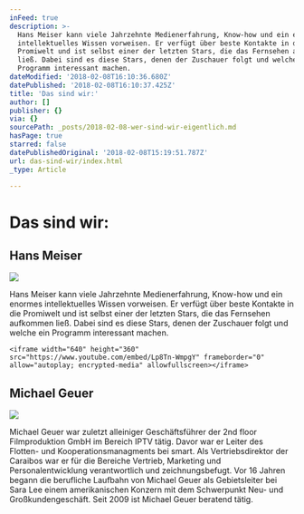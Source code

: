 ```yaml
---
inFeed: true
description: >-
  Hans Meiser kann viele Jahrzehnte Medienerfahrung, Know-how und ein enormes
  intellektuelles Wissen vorweisen. Er verfügt über beste Kontakte in die
  Promiwelt und ist selbst einer der letzten Stars, die das Fernsehen aufkommen
  ließ. Dabei sind es diese Stars, denen der Zuschauer folgt und welche ein
  Programm interessant machen.
dateModified: '2018-02-08T16:10:36.680Z'
datePublished: '2018-02-08T16:10:37.425Z'
title: 'Das sind wir:'
author: []
publisher: {}
via: {}
sourcePath: _posts/2018-02-08-wer-sind-wir-eigentlich.md
hasPage: true
starred: false
datePublishedOriginal: '2018-02-08T15:19:51.787Z'
url: das-sind-wir/index.html
_type: Article

---
```

# Das sind wir:

## Hans Meiser
![](https://the-grid-user-content.s3-us-west-2.amazonaws.com/0de41e15-b59a-47b5-9dd1-f92af5c0dfff.jpg)

Hans Meiser kann viele Jahrzehnte Medienerfahrung, Know-how und ein enormes intellektuelles Wissen vorweisen. Er verfügt über beste Kontakte in die Promiwelt und ist selbst einer der letzten Stars, die das Fernsehen aufkommen ließ. Dabei sind es diese Stars, denen der Zuschauer folgt und welche ein Programm interessant machen.

    <iframe width="640" height="360" src="https://www.youtube.com/embed/Lp8Tn-WmpgY" frameborder="0" allow="autoplay; encrypted-media" allowfullscreen></iframe>

## Michael Geuer
![](https://the-grid-user-content.s3-us-west-2.amazonaws.com/eba55827-74c4-4c38-a0fe-660d93a412d9.jpg)

Michael Geuer war zuletzt alleiniger Geschäftsführer der 2nd floor Filmproduktion GmbH im Bereich IPTV tätig. Davor war er Leiter des Flotten- und Kooperationsmanagments bei smart. Als Vertriebsdirektor der Caraibos war er für die Bereiche Vertrieb, Marketing und Personalentwicklung verantwortlich und zeichnungsbefugt. Vor 16 Jahren begann die berufliche Laufbahn von Michael Geuer als Gebietsleiter bei Sara Lee einem amerikanischen Konzern mit dem Schwerpunkt Neu- und Großkundengeschäft. Seit 2009 ist Michael Geuer beratend tätig.